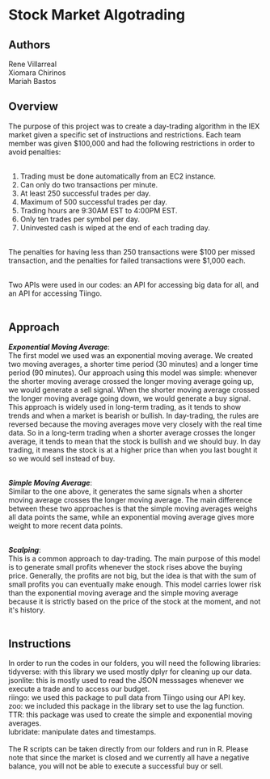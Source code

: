 # Stock Market Algotrading

## Authors
Rene Villarreal <br>
Xiomara Chirinos <br>
Mariah Bastos
<br>

## Overview
The purpose of this project was to create a day-trading algorithm in the IEX market given a specific set of instructions and restrictions. Each team member was given $100,000 and had the following restrictions in order to avoid penalties: <br>
<br>
1. Trading must be done automatically from an EC2 instance. <br>
2. Can only do two transactions per minute. <br>
3. At least 250 successful trades per day. <br>
4. Maximum of 500 successful trades per day. <br>
5. Trading hours are 9:30AM EST to 4:00PM EST. <br>
6. Only ten trades per symbol per day. <br>
7. Uninvested cash is wiped at the end of each trading day. <br>
<br>
The penalties for having less than 250 transactions were $100 per missed transaction, and the penalties for failed transactions were $1,000 each. <br>
<br>

Two APIs were used in our codes: an API for accessing big data for all, and an API for accessing Tiingo.<br>
<br>
## Approach

***Exponential Moving Average***: <br>
The first model we used was an exponential moving average. We created two moving averages, a shorter time period (30 minutes) and a longer time period (90 minutes). Our approach using this model was simple: whenever the shorter moving average crossed the longer moving average going up, we would generate a sell signal. When the shorter moving average crossed the longer moving average going down, we would generate a buy signal. This approach is widely used in long-term trading, as it tends to show trends and when a market is bearish or bullish. In day-trading, the rules are reversed because the moving averages move very closely with the real time data. So in a long-term trading when a shorter average crosses the longer average, it tends to mean that the stock is bullish and we should buy. In day trading, it means the stock is at a higher price than when you last bought it so we would sell instead of buy. <br>
<br>

***Simple Moving Average***: <br>
Similar to the one above, it generates the same signals when a shorter moving average crosses the longer moving average. The main difference between these two approaches is that the simple moving averages weighs all data points the same, while an exponential moving average gives more weight to more recent data points. <br>
<br>

***Scalping***: <br>
This is a common approach to day-trading. The main purpose of this model is to generate small profits whenever the stock rises above the buying price. Generally, the profits are not big, but the idea is that with the sum of small profits you can eventually make enough. This model carries lower risk than the exponential moving average and the simple moving average because it is strictly based on the price of the stock at the moment, and not it's history. <br>
<br>

## Instructions
In order to run the codes in our folders, you will need the following libraries: <br>
tidyverse: with this library we used mostly dplyr for cleaning up our data. <br>
jsonlite: this is mostly used to read the JSON messsages whenever we execute a trade and to access our budget. <br>
riingo: we used this package to pull data from Tiingo using our API key. <br>
zoo: we included this package in the library set to use the lag function. <br>
TTR: this package was used to create the simple and exponential moving averages. <br>
lubridate: manipulate dates and timestamps. <br>
<br>
The R scripts can be taken directly from our folders and run in R. Please note that since the market is closed and we currently all have a negative balance, you will not be able to execute a successful buy or sell.
